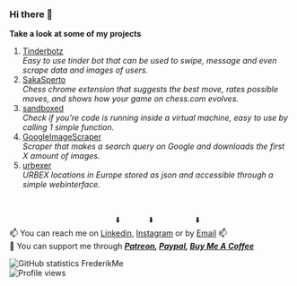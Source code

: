 ### Hi there 👋
**Take a look at some of my projects**</br>
1. [Tinderbotz](https://github.com/frederikme/TinderBotz)</br>
*Easy to use tinder bot that can be used to swipe, message and even scrape data and images of users.*</br>
2. [SakaSperto](https://chrome.google.com/webstore/detail/sakasperto-your-personal/mlgljdckfpichffpmnncmfdnednkgeib?hl=en)</br>
*Chess chrome extension that suggests the best move, rates possible moves, and shows how your game on chess.com evolves.*</br>
4. [sandboxed](https://github.com/frederikme/sandbox-evasion)</br>
*Check if you're code is running inside a virtual machine, easy to use by calling 1 simple function.*</br>
3. [GoogleImageScraper](https://github.com/frederikme/GoogleImageScraper)</br>
*Scraper that makes a search query on Google and downloads the first X amount of images.*</br>
4. [urbexer](https://github.com/frederikme/urbexer)</br>
*URBEX locations in Europe stored as json and accessible through a simple webinterface.*</br>

</br>

&nbsp;&nbsp;&nbsp;&nbsp;&nbsp;&nbsp;&nbsp;&nbsp;&nbsp;&nbsp;&nbsp;&nbsp;&nbsp;&nbsp;&nbsp;&nbsp;&nbsp;&nbsp;&nbsp;&nbsp;&nbsp;&nbsp;&nbsp;&nbsp;&nbsp;&nbsp;&nbsp;&nbsp;&nbsp;&nbsp;&nbsp;&nbsp;&nbsp;&nbsp;&nbsp;&nbsp;&nbsp;&nbsp;&nbsp;&nbsp;&nbsp;&nbsp;&nbsp;&nbsp;&nbsp;&nbsp;&nbsp;&nbsp;⬇️ &nbsp;&nbsp;&nbsp;&nbsp;&nbsp;&nbsp;&nbsp;&nbsp;&nbsp;&nbsp;&nbsp;&nbsp;⬇️
&nbsp;&nbsp;&nbsp;&nbsp;&nbsp;&nbsp;&nbsp;&nbsp;&nbsp;&nbsp;&nbsp;&nbsp;&nbsp;&nbsp;&nbsp;&nbsp;&nbsp;&nbsp;⬇️</br>
📫 You can reach me on [Linkedin](https://www.linkedin.com/in/frederikmees/), [Instagram](https://www.instagram.com/fredjemees/) or by [Email](mailto:frederik.mees@gmail.com) 📫</br>
💸 You can support me through ***[Patreon](https://www.patreon.com/frederikme), [Paypal](https://paypal.me/frederikmees), [Buy Me A Coffee](https://www.buymeacoffee.com/frederikme)***

![GitHub statistics FrederikMe](https://github-readme-stats.vercel.app/api?username=frederikme&show_icons=true)</br>
![Profile views](https://gpvc.arturio.dev/frederikme)  
